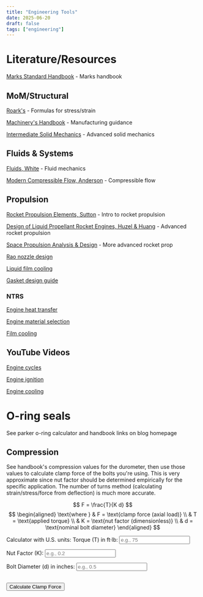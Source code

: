 ```yaml
---
title: "Engineering Tools"
date: 2025-06-20
draft: false
tags: ["engineering"]
---
```


# Literature/Resources
[Marks Standard Handbook](https://273015.xyz/Eugene%20A.%20Avallone%2C%20Theodore%20Baumeister%2C%20Ali%20Sadegh%20-%20Marks%20Standard%20Handbook%20for%20Mechanical%20Engineers-McGraw-Hill%20Professional%20(2006).pdf) - Marks handbook

## MoM/Structural
[Roark's](https://jackson.engr.tamu.edu/wp-content/uploads/sites/229/2023/03/Roarks-formulas-for-stress-and-strain.pdf) - Formulas for stress/strain

[Machinery's Handbook](https://273015.xyz/Franklin%20D%20Jones%2C%20Henry%20H%20Ryffel%2C%20Erik%20Oberg%2C%20Christopher%20J%20McCauley%2C%20Ricardo%20M%20Heald%20-%20Machinery's%20Handbook-Industrial%20Press%2C%20Inc.%20(2004).pdf) - Manufacturing guidance

[Intermediate Solid Mechanics](https://273015.xyz/Marko%20V.%20Lubarda%2C%20Vlado%20A.%20Lubarda%20-%20Intermediate%20Solid%20Mechanics%20(2020%2C%20Cambridge%20University%20Press)%20-%20libgen.lc.pdf) - Advanced solid mechanics

## Fluids & Systems
[Fluids, White](https://273015.xyz/Fluid%20Mechanics%20(9th%20Edition)%20(Frank%20M.%20White%2C%20Henry%20Xue)%20(Z-Library).pdf) - Fluid mechanics

[Modern Compressible Flow, Anderson](https://273015.xyz/Modern%20Compressible%20Flow%20With%20Historical%20Perspective%20(John%20D.%20Anderson)%20(Z-Library).pdf) - Compressible flow

## Propulsion
[Rocket Propulsion Elements, Sutton](https://273015.xyz/George%20P.%20Sutton%2C%20Oscar%20Biblarz%20-%20Rocket%20Propulsion%20Elements-Wiley%20(2016).pdf) - Intro to rocket propulsion

[Design of Liquid Propellant Rocket Engines, Huzel & Huang](https://273015.xyz/HuzelHuang.pdf) - Advanced rocket propulsion

[Space Propulsion Analysis & Design](https://273015.xyz/Space%20Propulsion%20Analysis%20and%20Design.pdf) - More advanced rocket prop

[Rao nozzle design](https://rrs.org/2023/01/28/making-correct-parabolic-nozzles/)

[Liquid film cooling](https://apps.dtic.mil/sti/pdfs/ADA234288.pdf)

[Gasket design guide](https://www.usseal.com/Grafoil/What-is-Grafoil.pdf)

### NTRS
[Engine heat transfer](https://ntrs.nasa.gov/api/citations/19940019998/downloads/19940019998.pdf)

[Engine material selection](https://ntrs.nasa.gov/api/citations/20160008869/downloads/20160008869.pdf)

[Film cooling](https://ntrs.nasa.gov/api/citations/19930085379/downloads/19930085379.pdf)

## YouTube Videos

[Engine cycles](https://www.youtube.com/watch?v=Owji-ukVt9M)

[Engine ignition](https://www.youtube.com/watch?v=bAUVCn_jw5I)

[Engine cooling](https://www.youtube.com/watch?v=he_BL6Q5u1Y)

# O-ring seals
See parker o-ring calculator and handbook links on blog homepage

## Compression
See handbook's compression values for the durometer, then use those values to calculate clamp force of the bolts you're using. This is very approximate since nut factor should be determined empirically for the specific application. The number of turns method (calculating strain/stress/force from deflection) is much more accurate. 

$$
F = \frac{T}{K d}
$$
$$
\begin{aligned}
\text{where } & F = \text{clamp force (axial load)} \\
              & T = \text{applied torque} \\
              & K = \text{nut factor (dimensionless)} \\
              & d = \text{nominal bolt diameter}
\end{aligned}
$$

Calculator with U.S. units:
<label for="torque">Torque (T) in ft·lb:</label>
<input type="number" id="torque" step="any" placeholder="e.g., 75"><br>

<label for="nutFactor">Nut Factor (K):</label>
<input type="number" id="nutFactor" step="any" placeholder="e.g., 0.2"><br>

<label for="diameter">Bolt Diameter (d) in inches:</label>
<input type="number" id="diameter" step="any" placeholder="e.g., 0.5"><br><br>

<button class="calc-button" onclick="calculateClampForce()">Calculate Clamp Force</button>

<p id="result"></p>

<script>
function calculateClampForce() {
  const T = parseFloat(document.getElementById('torque').value);
  const K = parseFloat(document.getElementById('nutFactor').value);
  const d = parseFloat(document.getElementById('diameter').value);

  if (isNaN(T) || isNaN(K) || isNaN(d) || K === 0 || d === 0) {
    document.getElementById('result').innerText = "Please enter valid, non-zero values.";
    return;
  }

  const F = (T * 12) / (K * d); // Convert ft·lb to in·lb by multiplying by 12
  document.getElementById('result').innerText = `Clamp Force (F): ${F.toFixed(2)} lbf`;
}
</script>

